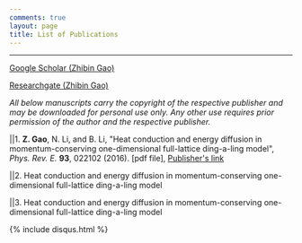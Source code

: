 ```yaml
---
comments: true
layout: page
title: List of Publications
---
```

---
[Google Scholar (Zhibin Gao)](https://scholar.google.com.sg/citations?user=LN4AinsAAAAJ&hl=en)

[Researchgate (Zhibin Gao)](https://www.researchgate.net/profile/Zhibin_Gao2)


*All below manuscripts carry the copyright of the respective publisher and may be 
downloaded for personal use only. Any other use requires prior permission of the 
author and the respective publisher.*


||1. **Z. Gao**, N. Li, and B. Li, "Heat conduction and energy diffusion 
     in momentum-conserving one-dimensional full-lattice ding-a-ling model",
     *Phys. Rev. E.* **93**, 022102 (2016).
     [pdf file], [Publisher's link](https://journals.aps.org/pre/abstract/10.1103/PhysRevE.93.022102)<br/>

||2. Heat conduction and energy diffusion in momentum-conserving one-dimensional 
     full-lattice ding-a-ling model

||3. Heat conduction and energy diffusion in momentum-conserving one-dimensional 
     full-lattice ding-a-ling model



   
 




{% include disqus.html %}

